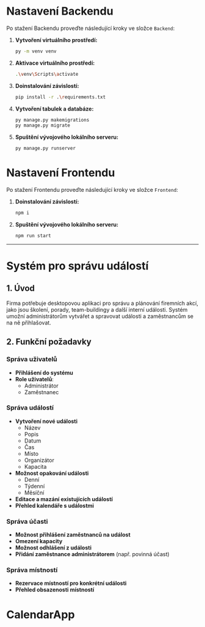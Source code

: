 # Nastavení Backendu

Po stažení Backendu proveďte následující kroky ve složce `Backend`:

1.  **Vytvoření virtuálního prostředí:**

    ```bash
    py -m venv venv
    ```

2.  **Aktivace virtuálního prostředí:**

    ```bash
    .\venv\Scripts\activate
    ```

3.  **Doinstalování závislostí:**

    ```bash
    pip install -r .\requirements.txt
    ```

4.  **Vytvoření tabulek a databáze:**

    ```bash
    py manage.py makemigrations
    py manage.py migrate
    ```

5.  **Spuštění vývojového lokálního serveru:**

    ```bash
    py manage.py runserver
    ```

# Nastavení Frontendu

Po stažení Frontendu proveďte následující kroky ve složce `Frontend`:

1.  **Doinstalování závislostí:**

    ```bash
    npm i
    ```

2.  **Spuštění vývojového lokálního serveru:**

    ```bash
    npm run start
    ```

---

# Systém pro správu událostí

## 1. Úvod
Firma potřebuje desktopovou aplikaci pro správu a plánování firemních akcí, jako jsou školení, porady, team-buildingy a další interní události. Systém umožní administrátorům vytvářet a spravovat události a zaměstnancům se na ně přihlašovat.

## 2. Funkční požadavky

### Správa uživatelů
- **Přihlášení do systému**
- **Role uživatelů**:
  - Administrátor
  - Zaměstnanec

### Správa událostí
- **Vytvoření nové události**  
  - Název  
  - Popis  
  - Datum  
  - Čas  
  - Místo  
  - Organizátor  
  - Kapacita  
- **Možnost opakování události**  
  - Denní  
  - Týdenní  
  - Měsíční  
- **Editace a mazání existujících událostí**
- **Přehled kalendáře s událostmi**

### Správa účasti
- **Možnost přihlášení zaměstnanců na událost**
- **Omezení kapacity**
- **Možnost odhlášení z události**
- **Přidání zaměstnance administrátorem** (např. povinná účast)

### Správa místností
- **Rezervace místností pro konkrétní události**
- **Přehled obsazenosti místností**
# CalendarApp
